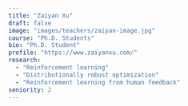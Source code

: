 ```yaml
---
title: "Zaiyan Xu"
draft: false
image: "images/teachers/zaiyan-image.jpg"
course: "Ph.D. Students"
bio: "Ph.D. Student"
profile: "https://www.zaiyanxu.com/"
research:
  - "Reinforcement learning"
  - "Distributionally robust optimization"
  - "Reinforcement learning from human feedback"
seniority: 2
---
```


